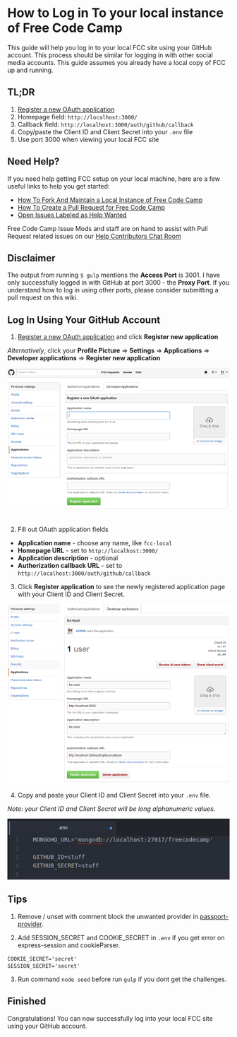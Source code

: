 # How to Log in To your local instance of Free Code Camp

This guide will help you log in to your local FCC site using your GitHub account. This process should be similar for logging in with other social media accounts. This guide assumes you already have a local copy of FCC up and running.

## TL;DR

1. [Register a new OAuth application](https://github.com/settings/developers)
2. Homepage field: `http://localhost:3000/`
3. Callback field: `http://localhost:3000/auth/github/callback`
4. Copy/paste the Client ID and Client Secret into your `.env` file
5. Use port 3000 when viewing your local FCC site

## Need Help?

If you need help getting FCC setup on your local machine, here are a few useful links to help you get started:

- [How To Fork And Maintain a Local Instance of Free Code Camp](FreeCodeCamp-Fork-Local)
- [How To Create a Pull Request for Free Code Camp](FreeCodeCamp-Guide-Pull-Request)
- [Open Issues Labeled as Help Wanted](https://github.com/FreeCodeCamp/FreeCodeCamp/labels/help%20wanted)

Free Code Camp Issue Mods and staff are on hand to assist with Pull Request related issues on our [Help Contributors Chat Room](https://gitter.im/FreeCodeCamp/HelpContributors)

## Disclaimer

The output from running `$ gulp` mentions the **Access Port** is 3001. I have only successfully logged in with GitHub at port 3000 - the **Proxy Port**. If you understand how to log in using other ports, please consider submitting a pull request on this wiki.

## Log In Using Your GitHub Account

1. [Register a new OAuth application](https://github.com/settings/developers) and click **Register new application**

  _Alternatively_, click your **Profile Picture** => **Settings** => **Applications** => **Developer applications** => **Register new application**
  
  ![Register GitHub OAuth App](./images/FreeCodeCamp-Log-In-To-Local-Instance/register-github-oauth-app.png)<br>
  <br>

2. Fill out OAuth application fields

  - **Application name** - choose any name, like `fcc-local`
  - **Homepage URL** - set to `http://localhost:3000/`
  - **Application description** - optional
  - **Authorization callback URL** - set to `http://localhost:3000/auth/github/callback`

3. Click **Register application** to see the newly registered application page with your Client ID and Client Secret.

  ![Client ID and Client Secret](./images/FreeCodeCamp-Log-In-To-Local-Instance/client-id-and-secret.png)

4. Copy and paste your Client ID and Client Secret into your `.env` file.

  _Note: your Client ID and Client Secret will be long alphanumeric values._
  
  ![Update .env file](./images/FreeCodeCamp-Log-In-To-Local-Instance/update-env-file.png)

## Tips

1. Remove / unset with comment block the unwanted provider in [passport-provider](https://github.com/FreeCodeCamp/FreeCodeCamp/blob/staging/server/passport-providers.js).

2. Add SESSION_SECRET and COOKIE_SECRET in `.env` if you get error on express-session and cookieParser.

  ```
  COOKIE_SECRET='secret'
  SESSION_SECRET='secret'
  ```

3. Run command `node seed` before run `gulp` if you dont get the challenges.

## Finished

Congratulations! You can now successfully log into your local FCC site using your GitHub account.

[//]: # "camperbot stops parsing after 20 lines or the first level 2 heading"
